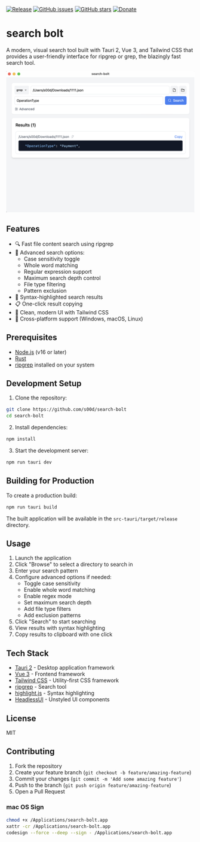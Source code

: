 [![Release](https://img.shields.io/badge/Download-Release-000081?style=for-the-badge)](https://github.com/s00d/search-bolt/releases/tag/v0.1.3)
[![GitHub issues](https://img.shields.io/github/issues/s00d/tauri-plugin-serialplugin?style=for-the-badge)](https://github.com/s00d/search-bolt/issues)
[![GitHub stars](https://img.shields.io/github/stars/s00d/tauri-plugin-serialplugin?style=for-the-badge)](https://github.com/s00d/search-bolt/stargazers)
[![Donate](https://img.shields.io/badge/Donate-Donationalerts-ff4081?style=for-the-badge)](https://www.donationalerts.com/r/s00d88)

# search bolt

A modern, visual search tool built with Tauri 2, Vue 3, and Tailwind CSS that provides a user-friendly interface for ripgrep or grep, the blazingly fast search tool.

![SearchBolt Screenshot](https://github.com/s00d/search-bolt/blob/main/public/Screenshot.png?raw=true)


## Features

- 🔍 Fast file content search using ripgrep
- 🎯 Advanced search options:
    - Case sensitivity toggle
    - Whole word matching
    - Regular expression support
    - Maximum search depth control
    - File type filtering
    - Pattern exclusion
- 💅 Syntax-highlighted search results
- 📋 One-click result copying
- 🎨 Clean, modern UI with Tailwind CSS
- 🚀 Cross-platform support (Windows, macOS, Linux)

## Prerequisites

- [Node.js](https://nodejs.org/) (v16 or later)
- [Rust](https://www.rust-lang.org/tools/install)
- [ripgrep](https://github.com/BurntSushi/ripgrep#installation) installed on your system

## Development Setup

1. Clone the repository:
```bash
git clone https://github.com/s00d/search-bolt
cd search-bolt
```

2. Install dependencies:
```bash
npm install
```

3. Start the development server:
```bash
npm run tauri dev
```

## Building for Production

To create a production build:

```bash
npm run tauri build
```

The built application will be available in the `src-tauri/target/release` directory.

## Usage

1. Launch the application
2. Click "Browse" to select a directory to search in
3. Enter your search pattern
4. Configure advanced options if needed:
    - Toggle case sensitivity
    - Enable whole word matching
    - Enable regex mode
    - Set maximum search depth
    - Add file type filters
    - Add exclusion patterns
5. Click "Search" to start searching
6. View results with syntax highlighting
7. Copy results to clipboard with one click

## Tech Stack

- [Tauri 2](https://tauri.app/) - Desktop application framework
- [Vue 3](https://vuejs.org/) - Frontend framework
- [Tailwind CSS](https://tailwindcss.com/) - Utility-first CSS framework
- [ripgrep](https://github.com/BurntSushi/ripgrep) - Search tool
- [highlight.js](https://highlightjs.org/) - Syntax highlighting
- [HeadlessUI](https://headlessui.dev/) - Unstyled UI components

## License

MIT

## Contributing

1. Fork the repository
2. Create your feature branch (`git checkout -b feature/amazing-feature`)
3. Commit your changes (`git commit -m 'Add some amazing feature'`)
4. Push to the branch (`git push origin feature/amazing-feature`)
5. Open a Pull Request


### mac OS Sign

```bash
chmod +x /Applications/search-bolt.app
xattr -cr /Applications/search-bolt.app
codesign --force --deep --sign - /Applications/search-bolt.app
```
